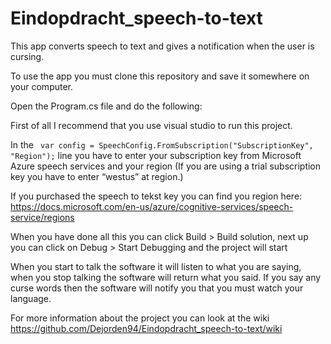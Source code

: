 # Eindopdracht_speech-to-text

This app converts speech to text and gives a notification when the user is cursing.

To use the app you must clone this repository and save it somewhere on your computer. 

Open the Program.cs file and do the following:

First of all I recommend that you use visual studio to run this project.

In the ``` var config = SpeechConfig.FromSubscription("SubscriptionKey", "Region");``` line you have to enter your subscription key 
from Microsoft Azure speech services and your region (If you are using a trial subscription key you have to enter “westus” at region.)

If you purchased the speech to tekst key you can find you region here: https://docs.microsoft.com/en-us/azure/cognitive-services/speech-service/regions

When you have done all this you can click Build > Build solution, next up you can click on Debug > Start Debugging and the project will start
 
When you start to talk the software it will listen to what you are saying, when you stop talking the software will return what you said. If you say any curse words then the software will notify you that you must watch your language.

For more information about the project you can look at the wiki https://github.com/Dejorden94/Eindopdracht_speech-to-text/wiki

